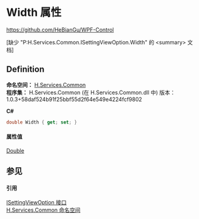 # Width 属性
https://github.com/HeBianGu/WPF-Control

\[缺少 "P:H.Services.Common.ISettingViewOption.Width" 的 &lt;summary&gt; 文档\]



## Definition
**命名空间：** <a href="b9cdd84f-6623-a51a-f53b-465103ced202">H.Services.Common</a>  
**程序集：** H.Services.Common (在 H.Services.Common.dll 中) 版本：1.0.3+58daf524b91f25bbf55d2f64e549e4224fcf9802

**C#**
``` C#
double Width { get; set; }
```



#### 属性值
<a href="https://learn.microsoft.com/dotnet/api/system.double" target="_blank" rel="noopener noreferrer">Double</a>

## 参见


#### 引用
<a href="abfc5b36-6bcc-dc71-dcac-dacc2af2b564">ISettingViewOption 接口</a>  
<a href="b9cdd84f-6623-a51a-f53b-465103ced202">H.Services.Common 命名空间</a>  
